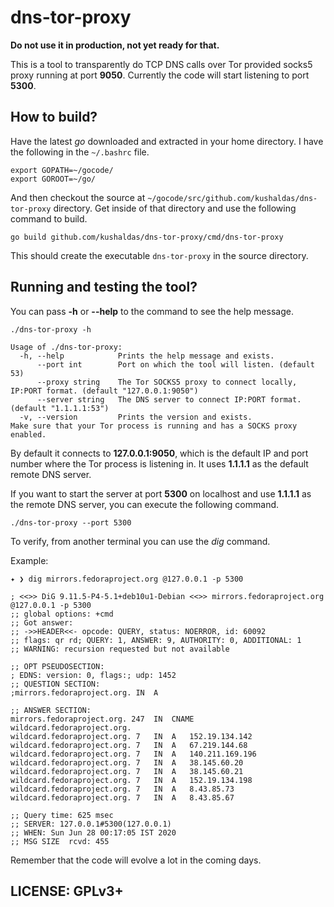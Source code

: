 # dns-tor-proxy

**Do not use it in production, not yet ready for that.**

This is a tool to transparently do TCP DNS calls over Tor provided socks5 proxy running at
port **9050**. Currently the code will start listening to port **5300**.


## How to build?

Have the latest *go* downloaded and extracted in your home directory. I have the following in the `~/.bashrc` file.

```
export GOPATH=~/gocode/
export GOROOT=~/go/
```

And then checkout the source at `~/gocode/src/github.com/kushaldas/dns-tor-proxy` directory. Get inside of that
directory and use the following command to build.

```
go build github.com/kushaldas/dns-tor-proxy/cmd/dns-tor-proxy
```

This should create the executable `dns-tor-proxy` in the source directory.


## Running and testing the tool?

You can pass **-h** or **--help** to the command to see the help message.

```
./dns-tor-proxy -h

Usage of ./dns-tor-proxy:
  -h, --help            Prints the help message and exists.
      --port int        Port on which the tool will listen. (default 53)
      --proxy string    The Tor SOCKS5 proxy to connect locally,  IP:PORT format. (default "127.0.0.1:9050")
      --server string   The DNS server to connect IP:PORT format. (default "1.1.1.1:53")
  -v, --version         Prints the version and exists.
Make sure that your Tor process is running and has a SOCKS proxy enabled.
```

By default it connects to **127.0.0.1:9050**, which is the default IP and port
number where the Tor process is listening in. It uses **1.1.1.1** as the
default remote DNS server.

If you want to start the server at port **5300** on localhost and use
**1.1.1.1** as the remote DNS server, you can execute the following command.

```
./dns-tor-proxy --port 5300
```

To verify, from another terminal you can use the *dig* command.

Example:

```
✦ ❯ dig mirrors.fedoraproject.org @127.0.0.1 -p 5300

; <<>> DiG 9.11.5-P4-5.1+deb10u1-Debian <<>> mirrors.fedoraproject.org @127.0.0.1 -p 5300
;; global options: +cmd
;; Got answer:
;; ->>HEADER<<- opcode: QUERY, status: NOERROR, id: 60092
;; flags: qr rd; QUERY: 1, ANSWER: 9, AUTHORITY: 0, ADDITIONAL: 1
;; WARNING: recursion requested but not available

;; OPT PSEUDOSECTION:
; EDNS: version: 0, flags:; udp: 1452
;; QUESTION SECTION:
;mirrors.fedoraproject.org.	IN	A

;; ANSWER SECTION:
mirrors.fedoraproject.org. 247	IN	CNAME	wildcard.fedoraproject.org.
wildcard.fedoraproject.org. 7	IN	A	152.19.134.142
wildcard.fedoraproject.org. 7	IN	A	67.219.144.68
wildcard.fedoraproject.org. 7	IN	A	140.211.169.196
wildcard.fedoraproject.org. 7	IN	A	38.145.60.20
wildcard.fedoraproject.org. 7	IN	A	38.145.60.21
wildcard.fedoraproject.org. 7	IN	A	152.19.134.198
wildcard.fedoraproject.org. 7	IN	A	8.43.85.73
wildcard.fedoraproject.org. 7	IN	A	8.43.85.67

;; Query time: 625 msec
;; SERVER: 127.0.0.1#5300(127.0.0.1)
;; WHEN: Sun Jun 28 00:17:05 IST 2020
;; MSG SIZE  rcvd: 455
```

Remember that the code will evolve a lot in the coming days.


## LICENSE:   GPLv3+
